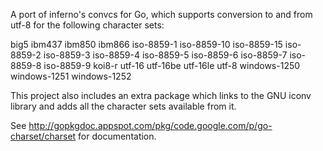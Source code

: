 A port of inferno's convcs for Go, which supports conversion to and from utf-8 for the following character sets:

big5
ibm437
ibm850
ibm866
iso-8859-1
iso-8859-10
iso-8859-15
iso-8859-2
iso-8859-3
iso-8859-4
iso-8859-5
iso-8859-6
iso-8859-7
iso-8859-8
iso-8859-9
koi8-r
utf-16
utf-16be
utf-16le
utf-8
windows-1250
windows-1251
windows-1252

This project also includes an extra package which links to the GNU iconv library and adds all the character sets available from it.

See http://gopkgdoc.appspot.com/pkg/code.google.com/p/go-charset/charset for documentation.
